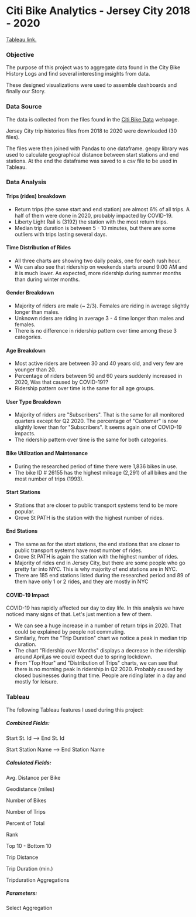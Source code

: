 # Citi Bike Analytics - Jersey City 2018 - 2020

[Tableau link.](https://public.tableau.com/profile/damir.zunic#!/vizhome/CityBikeAnalytics-JerseyCity2018to2020/TheStory?publish=yes)

### Objective

The purpose of this project was to aggregate data found in the City Bike History Logs and find several interesting insights from data.

These designed visualizations were used to assemble dashboards and finally our Story.

 

### Data Source

The data is collected from the files found in the [Citi Bike Data](https://www.citibikenyc.com/system-data) webpage. 

Jersey City trip histories files from 2018 to 2020 were downloaded (30 files).

The files were then joined with Pandas to one dataframe. geopy library was used to calculate geographical distance between start stations and end stations. At the end the dataframe was saved to a csv file to be used in Tableau.



### Data Analysis

#### Trips (rides) breakdown

- Return trips (the same start and end station) are almost 6% of all trips. A half of them were done in  2020, probably impacted by COVID-19.
- Liberty Light Rail is (3192) the station with the most return trips.
- Median trip duration is between 5 - 10 minutes, but there are some outliers with trips lasting several days.

#### Time Distribution of Rides

- All three charts are showing two daily peaks, one for each rush hour.
- We can also see that ridership on weekends starts around 9:00 AM and it is much lower. As expected, more ridership during summer months than during winter months.

#### Gender Breakdown

- Majority of riders are male (~ 2/3). Females are riding in average slightly longer than males.
- Unknown riders are riding in average 3 - 4 time longer than males and females.
- There is no difference in ridership pattern over time among these 3 categories.

#### Age Breakdown

- Most active riders are between 30 and 40 years old, and very few are younger than 20.
- Percentage of riders between 50 and 60 years suddenly increased in 2020, Was that caused by COVID-19??
- Ridership pattern over time is the same for all age groups.

#### User Type Breakdown

- Majority of riders are "Subscribers". That is the same for all monitored quarters except for Q2 2020. The percentage of "Customer" is now slightly lower than for "Subscribers". It seems again one of COVID-19 impacts.
- The ridership pattern over time is the same for both categories.

#### Bike Utilization and Maintenance

- During the researched period of time there were 1,836 bikes in use.
- The bike ID # 26155 has the highest mileage (2,291) of all bikes and the most number of trips (1993).

#### Start Stations

- Stations that are closer to public transport systems tend to be more popular.
- Grove St PATH is the station with the highest number of rides.

#### End Stations

- The same as for the start stations, the end stations that are closer to public transport systems have most number of rides.
- Grove St PATH is again the station with the highest number of rides.
- Majority of rides end in Jersey City, but there are some people who go pretty far into NYC. This is why majority of end stations are in NYC.
- There are 185 end stations listed during the researched period and 89 of them have only 1 or 2 rides, and they are mostly in NYC

#### COVID-19 Impact

COVID-19 has rapidly affected our day to day life. In this analysis we have noticed many signs of that. Let's just mention a few of them.

- We can see a huge increase in a number of return trips in 2020. That could be explained by people not commuting.
- Similarly, from the "Trip Duration" chart we notice a peak in median trip duration. 
- The chart "Ridership over Months" displays a decrease in the ridership around April,as we could expect due to spring lockdown. 
- From "Top Hour" and "Distribution of Trips" charts, we can see that there is no morning peak in ridership in Q2 2020. Probably caused by closed businesses during that time. People are riding later in a day and mostly for leisure.



### Tableau

The following Tableau features I used during this project:

##### Combined Fields:

Start St. Id --> End St. Id 

Start Station Name --> End Station Name



##### Calculated Fields:

Avg. Distance per Bike

Geodistance (miles)

Number of Bikes

Number of Trips

Percent of Total

Rank

Top 10 - Bottom 10

Trip Distance

Trip Duration (min.)

Tripduration Aggregations



##### Parameters:

Select Aggregation









